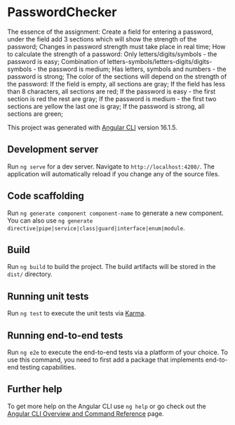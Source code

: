 # PasswordChecker
The essence of the assignment:
Create a field for entering a password, under the field add 3 sections which will show the strength of the password;
Changes in password strength must take place in real time;
How to calculate the strength of a password:
Only letters/digits/symbols - the password is easy;
Combination of letters-symbols/letters-digits/digits-symbols - the password is medium;
Has letters, symbols and numbers - the password is strong;
The color of the sections will depend on the strength of the password:
If the field is empty, all sections are gray;
If the field has less than 8 characters, all sections are red;
If the password is easy - the first section is red the rest are gray;
If the password is medium - the first two sections are yellow the last one is gray;
If the password is strong, all sections are green;


This project was generated with [Angular CLI](https://github.com/angular/angular-cli) version 16.1.5.

## Development server

Run `ng serve` for a dev server. Navigate to `http://localhost:4200/`. The application will automatically reload if you change any of the source files.

## Code scaffolding

Run `ng generate component component-name` to generate a new component. You can also use `ng generate directive|pipe|service|class|guard|interface|enum|module`.

## Build

Run `ng build` to build the project. The build artifacts will be stored in the `dist/` directory.

## Running unit tests

Run `ng test` to execute the unit tests via [Karma](https://karma-runner.github.io).

## Running end-to-end tests

Run `ng e2e` to execute the end-to-end tests via a platform of your choice. To use this command, you need to first add a package that implements end-to-end testing capabilities.

## Further help

To get more help on the Angular CLI use `ng help` or go check out the [Angular CLI Overview and Command Reference](https://angular.io/cli) page.
